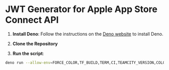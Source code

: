 # JWT Generator for Apple App Store Connect API

1. **Install Deno**: Follow the instructions on the
   [Deno website](https://docs.deno.com/runtime/#install-deno) to install Deno.

2. **Clone the Repository**

3. **Run the script**:

```bash
deno run --allow-env=FORCE_COLOR,TF_BUILD,TERM,CI,TEAMCITY_VERSION,COLORTERM,TERM_PROGRAM --allow-read=/path/to/private/key/AuthKey_ABC123.p8 main.ts ABC123 /path/to/private/key/AuthKey_ABC123.p8
```

